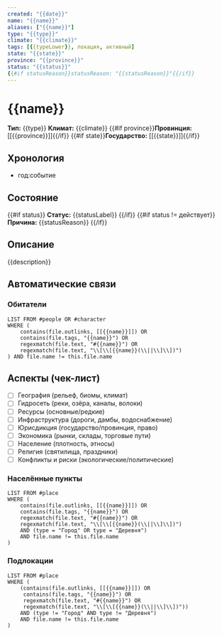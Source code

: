 ```yaml
---
created: "{{date}}"
name: "{{name}}"
aliases: ["{{name}}"]
type: "{{type}}"
climate: "{{climate}}"
tags: [{{typeLower}}, локация, активный]
state: "{{state}}"
province: "{{province}}"
status: "{{status}}"
{{#if statusReason}}statusReason: "{{statusReason}}"{{/if}}
---
```


# {{name}}

**Тип:** {{type}}
**Климат:** {{climate}}
{{#if province}}**Провинция:** [[{{province}}]]{{/if}}
{{#if state}}**Государство:** [[{{state}}]]{{/if}}

## Хронология
- год:событие

## Состояние

{{#if status}}
**Статус:** {{statusLabel}}
{{/if}}
{{#if status != действует}}
**Причина:** {{statusReason}}
{{/if}}

## Описание

{{description}}

## Автоматические связи

### Обитатели

```dataview
LIST FROM #people OR #character
WHERE (
    contains(file.outlinks, [[{{name}}]]) OR
    contains(file.tags, "{{name}}") OR
    regexmatch(file.text, "#{{name}}") OR
    regexmatch(file.text, "\\[\\[{{name}}(\\||\\]\\])")
) AND file.name != this.file.name
```

## Аспекты (чек-лист)

- [ ] География (рельеф, биомы, климат)
- [ ] Гидросеть (реки, озёра, каналы, волоки)
- [ ] Ресурсы (основные/редкие)
- [ ] Инфраструктура (дороги, дамбы, водоснабжение)
- [ ] Юрисдикция (государство/провинция, право)
- [ ] Экономика (рынки, склады, торговые пути)
- [ ] Население (плотность, этносы)
- [ ] Религия (святилища, праздники)
- [ ] Конфликты и риски (экологические/политические)

### Населённые пункты

```dataview
LIST FROM #place
WHERE (
    contains(file.outlinks, [[{{name}}]]) OR
    contains(file.tags, "{{name}}") OR
    regexmatch(file.text, "#{{name}}") OR
    regexmatch(file.text, "\\[\\[{{name}}(\\||\\]\\])")
    AND (type = "Город" OR type = "Деревня")
    AND file.name != this.file.name
)
```

### Подлокации

```dataview
LIST FROM #place
WHERE (
    (contains(file.outlinks, [[{{name}}]]) OR
     contains(file.tags, "{{name}}") OR
     regexmatch(file.text, "#{{name}}") OR
     regexmatch(file.text, "\\[\\[{{name}}(\\||\\]\\])"))
    AND (type != "Город" AND type != "Деревня")
    AND file.name != this.file.name
)
```
